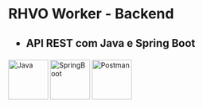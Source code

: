 <h1>
    RHVO Worker - Backend
</h1>
<h2>
    <ul dir="auto">
        <li>API REST com Java e Spring Boot</li>
    </ul>
</h2>
<div display: inline-block>
    <img src="https://cdn.jsdelivr.net/gh/devicons/devicon/icons/java/java-original.svg" alt="Java" width="80" heigth="80" />
    <img src="https://cdn.jsdelivr.net/gh/devicons/devicon/icons/spring/spring-original.svg" alt="SpringBoot" width="80" heigth="80" />
    <img src="https://www.vectorlogo.zone/logos/getpostman/getpostman-icon.svg" alt="Postman" width="80" height="80"/>
</div>
